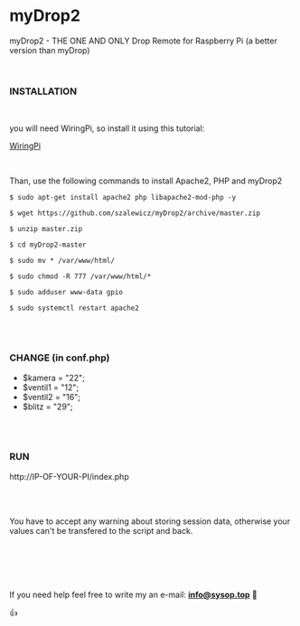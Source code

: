 # myDrop2
myDrop2 - THE ONE AND ONLY Drop Remote for Raspberry Pi (a better version than myDrop)

 <br />

### INSTALLATION

 <br />

you will need WiringPi, so install it using this tutorial:

[WiringPi](http://wiringpi.com/download-and-install/)

 <br />

Than, use the following commands to install Apache2, PHP and myDrop2

```
$ sudo apt-get install apache2 php libapache2-mod-php -y

$ wget https://github.com/szalewicz/myDrop2/archive/master.zip

$ unzip master.zip

$ cd myDrop2-master

$ sudo mv * /var/www/html/

$ sudo chmod -R 777 /var/www/html/*

$ sudo adduser www-data gpio

$ sudo systemctl restart apache2
```

<br />

 <br />
 
### CHANGE (in conf.php)

* $kamera = "22";
* $ventil1 = "12";
* $ventil2 = "16";
* $blitz = "29";

 <br />
 
 <br />

### RUN

http://IP-OF-YOUR-PI/index.php

 <br />
 
 <br />

You have to accept any warning about storing session data, otherwise your values can't be transfered to the script and back.

 <br />
 
 <br />

 <br />
 
 <br />

If you need help feel free to write my an e-mail: **info@sysop.top**  :speech_balloon:

:+1:
